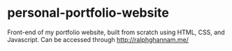 # personal-portfolio-website

Front-end of my portfolio website, built from scratch using HTML, CSS, and Javascript. 
Can be accessed through http://ralphghannam.me/

